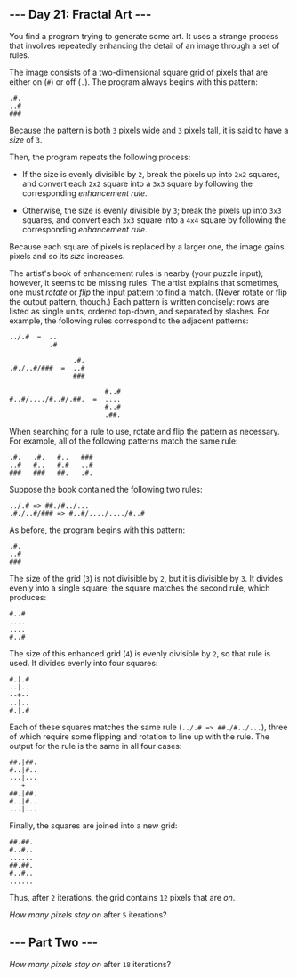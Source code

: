 ## --- Day 21: Fractal Art --- ##

You find a program trying to generate some art. It uses a strange
process that involves repeatedly enhancing the detail of an image
through a set of rules.

The image consists of a two-dimensional square grid of pixels that are
either on (`#`) or off (`.`). The program always begins with this
pattern:

    .#.
    ..#
    ###

Because the pattern is both `3` pixels wide and `3` pixels tall, it is
said to have a *size* of `3`.

Then, the program repeats the following process:

  * If the size is evenly divisible by `2`, break the pixels up into `2x2`
    squares, and convert each `2x2` square into a `3x3` square by
    following the corresponding *enhancement rule*.

  * Otherwise, the size is evenly divisible by `3`; break the pixels up
    into `3x3` squares, and convert each `3x3` square into a `4x4`
    square by following the corresponding *enhancement rule*.

Because each square of pixels is replaced by a larger one, the image
gains pixels and so its *size* increases.

The artist's book of enhancement rules is nearby (your puzzle input);
however, it seems to be missing rules. The artist explains that
sometimes, one must *rotate* or *flip* the input pattern to find a
match. (Never rotate or flip the output pattern, though.) Each pattern
is written concisely: rows are listed as single units, ordered
top-down, and separated by slashes. For example, the following rules
correspond to the adjacent patterns:

    ../.#  =  ..
              .#
    
                    .#.
    .#./..#/###  =  ..#
                    ###
    
                            #..#
    #..#/..../#..#/.##.  =  ....
                            #..#
                            .##.

When searching for a rule to use, rotate and flip the pattern as
necessary. For example, all of the following patterns match the same
rule:

    .#.   .#.   #..   ###
    ..#   #..   #.#   ..#
    ###   ###   ##.   .#.

Suppose the book contained the following two rules:

    ../.# => ##./#../...
    .#./..#/### => #..#/..../..../#..#

As before, the program begins with this pattern:

    .#.
    ..#
    ###

The size of the grid (`3`) is not divisible by `2`, but it is divisible
by `3`. It divides evenly into a single square; the square matches the
second rule, which produces:

    #..#
    ....
    ....
    #..#

The size of this enhanced grid (`4`) is evenly divisible by `2`, so
that rule is used. It divides evenly into four squares:

    #.|.#
    ..|..
    --+--
    ..|..
    #.|.#

Each of these squares matches the same rule (`../.# => ##./#../...`),
three of which require some flipping and rotation to line up with the
rule. The output for the rule is the same in all four cases:

    ##.|##.
    #..|#..
    ...|...
    ---+---
    ##.|##.
    #..|#..
    ...|...

Finally, the squares are joined into a new grid:

    ##.##.
    #..#..
    ......
    ##.##.
    #..#..
    ......

Thus, after `2` iterations, the grid contains `12` pixels that are *on*.

*How many pixels stay on* after `5` iterations?

## --- Part Two --- ##

*How many pixels stay on* after `18` iterations?
